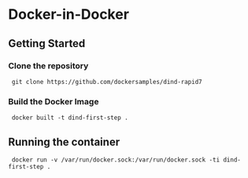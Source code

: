 # Docker-in-Docker 



## Getting Started

### Clone the repository


```
 git clone https://github.com/dockersamples/dind-rapid7
```


### Build the Docker Image

```
 docker built -t dind-first-step .
```

## Running the container

```
 docker run -v /var/run/docker.sock:/var/run/docker.sock -ti dind-first-step .
```

